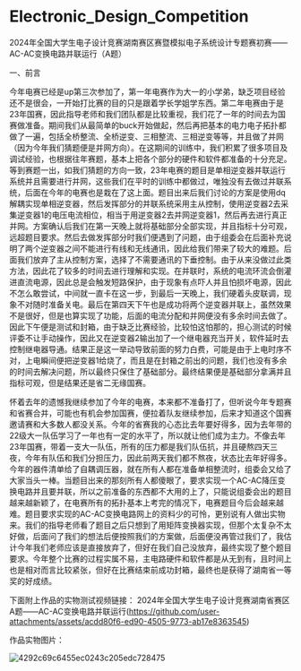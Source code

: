 # Electronic_Design_Competition
2024年全国大学生电子设计竞赛湖南赛区赛暨模拟电子系统设计专题赛初赛——AC-AC变换电路并联运行（A题）

一、前言

今年电赛已经是up第三次参加了，第一年电赛作为大一的小学弟，缺乏项目经验还不是很会，一开始打比赛的目的只是跟着学长学姐学东西。第二年电赛由于是23年国赛，因此指导老师和我们团队都是比较重视，我们花了一年的时间去为国赛做准备。期间我们从最简单的buck开始做起，然后再把基本的电力电子拓扑都做了一遍，包括全桥整流、全桥逆变、三相整流、三相逆变等等，并且做了并网（因为今年我们猜题便是并网方向）。在这期间的训练中，我们积累了很多项目及调试经验，也根据往年赛题，基本上把各个部分的硬件和软件都准备的十分充足。等到赛题一出，如我们猜题的方向一致，23年电赛的题目是单相逆变器并联运行系统并且需要进行并网，这些我们在平时的训练中都做过，唯独没有去做过并联系统，后面在今年的电赛也是栽在了这上面。题目出来后我们讨论的方案是使用dq解耦实现单相逆变器，然后发挥部分的并联系统采用主从控制，使用逆变器2去采集逆变器1的电压电流相位，相当于用逆变器2去并网逆变器1，然后再去进行真正并网。方案确认后我们在第一天晚上就将基础部分全部实现，并且指标十分可观，远超题目要求。然后去做发挥部分时我们便遇到了问题，由于组委会在后面补充说明了两个逆变器之间不能进行有线和无线通讯，因此给我们带来了较大的难题。后面我们放弃了主从控制方案，选择了不需要通讯的下垂控制。由于从来没做过此类方法，因此花了较多的时间去进行理解和实现。在并联时，系统的电流环流会倒灌进直流电源，因此总是会触发短路保护，由于现象有点吓人并且怕损坏电源，因此不怎么敢尝试，中间就一直卡在这一步，到最后一天晚上，我们硬着头皮联调，现象不对随时准备关电。最后在第四天下午也是成功将两个逆变器并联上，虽然效果不是很好，但是也算实现了功能，后面的电流分配和并网便没有多余时间去做了。因此下午便是测试和封箱，由于缺乏比赛经验，比较怕这怕那的，担心测试的时候评委不让手动操作，因此又在逆变器2输出加了一个继电器充当开关，软件延时去控制继电器导通。结果正是这一举动导致前面的努力白费，可能是由于上电时序不对，上电瞬间便把逆变器1给烧了，而且是在封箱之前出的问题，我们也没有多余的时间去解决问题，所以最终只保住了基础部分。最终结果便是基础部分拿满并且指标可观，但是结果还是省二无缘国赛。
  
怀着去年的遗憾我继续参加了今年的电赛，本来都不准备打了，但听说今年专题赛和省赛合并，可能也有机会参加国赛，便拉着队友继续参加，后来才知道这个国赛邀请赛和大多数人都没关系。今年的省赛我的心态比去年要好得多，因为去年带的22级大一队伍学习了一年也有一定的水平了，所以就让他们成为主力。不像去年23年国赛，带着一支大一队伍，所有的压力都是我们队伍抗，并且硬熬四天三夜，今年有队伍和我们分担压力，因此前两天我们都不熬夜，状态比去年好得多。今年的器件清单给了自耦调压器，就在所有人都在准备单相整流时，组委会又给了大家当头一棒。当题目出来的那刻所有人都傻眼了，要求实现一个AC-AC降压变换电路并且要并联，所以之前准备的东西都不大用的上了，只能说组委会出的题目越来越新颖了，在电赛所有的拓扑基本上考完的情况下，电赛题目今后会越来越难。题目要求实现的AC-AC变换电路网上的资料少的可怜，更别说有人做出实物来。我们的指导老师看了题目之后只想到了用矩阵变换器实现，但那个太复杂不太好做，后面问了我们的想法后便按照我们的方案做，后面便没再管过我们了，我估计今年我们老师应该是直接放弃了，但好在我们自己没放弃，最终实现了整个题目要求。今年整个比赛的过程实属不易，主电路硬件和软件都是从无到有，且时间上也是相对而言比较紧张，但好在比赛结束前成功封箱，最终也是获得了湖南省一等奖的好成绩。

下面附上作品的实物测试视频链接：
2024年全国大学生电子设计竞赛湖南省赛区A题——AC-AC变换电路并联运行(https://github.com/user-attachments/assets/acdd80f6-ed90-4505-9773-ab17e8363545)

作品实物图片：

![4292c69c6455ec0243c205edc728475](https://github.com/user-attachments/assets/36f55c76-fea2-476e-906f-5be6fc68b310)

